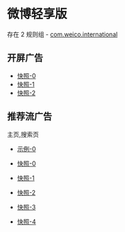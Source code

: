 # 微博轻享版

存在 2 规则组 - [com.weico.international](/src/apps/com.weico.international.ts)

## 开屏广告

- [快照-0](https://gkd-kit.gitee.io/import/12509123)
- [快照-1](https://gkd-kit.gitee.io/import/12510132)
- [快照-2](https://i.gkd.li/import/12740537)

## 推荐流广告

主页,搜索页

- [示例-0](https://github.com/gkd-kit/subscription/assets/38517192/e713a2ca-5048-486a-874f-dd876d53c49b)

- [快照-0](https://gkd-kit.gitee.io/import/12505755)
- [快照-1](https://gkd-kit.gitee.io/import/12505764)
- [快照-2](https://gkd-kit.gitee.io/import/12505753)
- [快照-3](https://gkd-kit.gitee.io/import/12505763)
- [快照-4](https://i.gkd.li/import/12857202)
